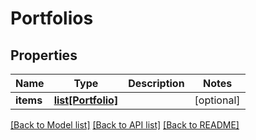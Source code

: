 # Portfolios

## Properties
Name | Type | Description | Notes
------------ | ------------- | ------------- | -------------
**items** | [**list[Portfolio]**](Portfolio.md) |  | [optional] 

[[Back to Model list]](../README.md#documentation-for-models) [[Back to API list]](../README.md#documentation-for-api-endpoints) [[Back to README]](../README.md)


